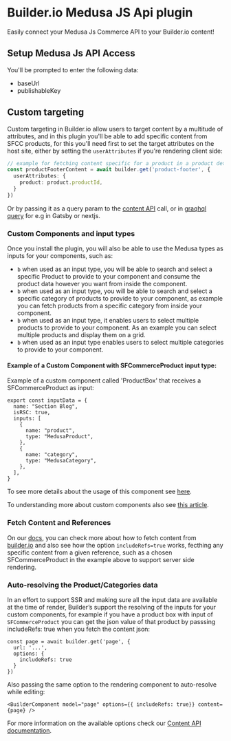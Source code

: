 # Builder.io Medusa JS Api plugin

Easily connect your Medusa Js Commerce API to your Builder.io content!

## Setup Medusa Js API Access

You'll be prompted to enter the following data:

* baseUrl
* publishableKey

## Custom targeting

Custom targeting in Builder.io allow users to target content by a multitude of attributes, and in this plugin you'll be able to add specific content from SFCC products, for this you'll need first to set the target attributes on the host site, either by setting the `userAttributes` if you're rendering client side:

```ts
// example for fetching content specific for a product in a product details page
const productFooterContent = await builder.get('product-footer', {
  userAttributes: {
    product: product.productId,
  }
})
```

Or by passing it as a query param to the [content API](https://www.builder.io/c/docs/query-api#:~:text=userAttributes) call, or in [graqhql query](https://www.builder.io/c/docs/graphql-api#:~:text=with%20targeting) for e.g in Gatsby or nextjs.

### Custom Components and input types

Once you install the plugin, you will also be able to use the Medusa types as inputs for your components, such as:

- `b` when used as an input type, you will be able to search and select a specific Product to provide to your component and consume the product data however you want from inside the component.
- `b` when used as an input type, you will be able to search and select a specific category of products to provide to your component, as example you can fetch products from a specific category from inside your component.
- `b` when used as an input type, it enables users to select multiple products to provide to your component. As an example you can select multiple products and display them on a grid.
- `b` when used as an input type enables users to select multiple categories to provide to your component.

#### Example of a Custom Component with SFCommerceProduct input type:

Example of a custom component called 'ProductBox' that receives a SFCommerceProduct as input:

```JSX
export const inputData = {
  name: "Section Blog",
  isRSC: true,
  inputs: [
    {
      name: "product",
      type: "MedusaProduct",
    },
    {
      name: "category",
      type: "MedusaCategory",
    },
  ],
}
```

To see more details about the usage of this component see [here](https://github.com/BuilderIO/sfcc-composable-storefront-starter/tree/main/app/components/blocks/product-box).

To understanding more about custom components also see [this article](https://www.builder.io/c/docs/custom-components-setup).

### Fetch Content and References

On our [docs](https://www.builder.io/c/docs/query-api), you can check more about how to fetch content from [builder.io](https://builder.io) and also see how the option ``includeRefs=true`` works, fecthing any specific content from a given reference, such as a chosen SFCommerceProduct in the example above to support server side rendering.

### Auto-resolving the Product/Categories data

In an effort to support SSR and making sure all the input data are available at the time of render, Builder’s support the resolving of the inputs for your custom components, for example if you have a product box with input of ``SFCommerceProduct`` you can get the json value of that product by passsing includeRefs: true when you fetch the content json:

```JSX
const page = await builder.get('page', {
  url: '...',
  options: {
    includeRefs: true
  }
})
```

Also passing the same option to the rendering component to auto-resolve while editing:

```JSX
<BuilderComponent model="page" options={{ includeRefs: true}} content={page} />
```

For more information on the available options check our [Content API documentation](https://www.builder.io/c/docs/query-api).
